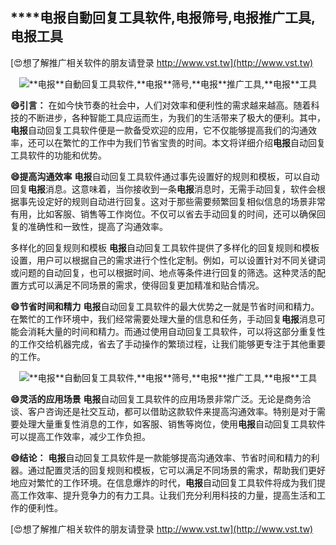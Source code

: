 ## ****电报**自動回复工具软件,**电报**筛号,**电报**推广工具,**电报**工具**

[😍想了解推广相关软件的朋友请登录 http://www.vst.tw](http://www.vst.tw)

 <center><img src="https://vst.tw/MP4/tuiguang/png/4.png" alt="**电报**自動回复工具软件,**电报**筛号,**电报**推广工具,**电报**工具"></center>

**😄引言：**
在如今快节奏的社会中，人们对效率和便利性的需求越来越高。随着科技的不断进步，各种智能工具应运而生，为我们的生活带来了极大的便利。其中，**电报**自动回复工具软件便是一款备受欢迎的应用，它不仅能够提高我们的沟通效率，还可以在繁忙的工作中为我们节省宝贵的时间。本文将详细介绍**电报**自动回复工具软件的功能和优势。

**😄提高沟通效率**
**电报**自动回复工具软件通过事先设置好的规则和模板，可以自动回复**电报**消息。这意味着，当你接收到一条**电报**消息时，无需手动回复，软件会根据事先设定好的规则自动进行回复。这对于那些需要频繁回复相似信息的场景非常有用，比如客服、销售等工作岗位。不仅可以省去手动回复的时间，还可以确保回复的准确性和一致性，提高了沟通效率。

多样化的回复规则和模板
**电报**自动回复工具软件提供了多样化的回复规则和模板设置，用户可以根据自己的需求进行个性化定制。例如，可以设置针对不同关键词或问题的自动回复，也可以根据时间、地点等条件进行回复的筛选。这种灵活的配置方式可以满足不同场景的需求，使得回复更加精准和贴合情况。

**😄节省时间和精力**
**电报**自动回复工具软件的最大优势之一就是节省时间和精力。在繁忙的工作环境中，我们经常需要处理大量的信息和任务，手动回复**电报**消息可能会消耗大量的时间和精力。而通过使用自动回复工具软件，可以将这部分重复性的工作交给机器完成，省去了手动操作的繁琐过程，让我们能够更专注于其他重要的工作。

 <center><img src="https://vst.tw/MP4/tuiguang/png/6.png" alt="**电报**自動回复工具软件,**电报**筛号,**电报**推广工具,**电报**工具"></center>

**😄灵活的应用场景**
**电报**自动回复工具软件的应用场景非常广泛。无论是商务洽谈、客户咨询还是社交互动，都可以借助这款软件来提高沟通效率。特别是对于需要处理大量重复性消息的工作，如客服、销售等岗位，使用**电报**自动回复工具软件可以提高工作效率，减少工作负担。

**😄结论：**
**电报**自动回复工具软件是一款能够提高沟通效率、节省时间和精力的利器。通过配置灵活的回复规则和模板，它可以满足不同场景的需求，帮助我们更好地应对繁忙的工作环境。在信息爆炸的时代，**电报**自动回复工具软件将成为我们提高工作效率、提升竞争力的有力工具。让我们充分利用科技的力量，提高生活和工作的便利性。

[😍想了解推广相关软件的朋友请登录 http://www.vst.tw](http://www.vst.tw)



